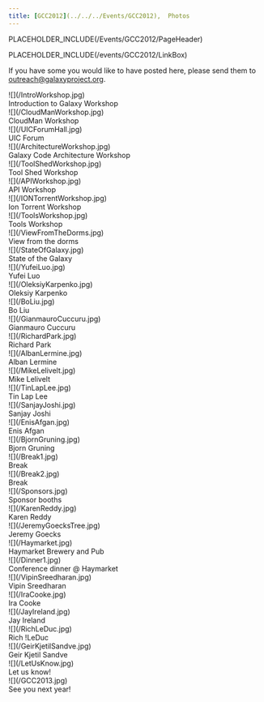 ```yaml
---
title: [GCC2012](../../../Events/GCC2012),  Photos
---
```

PLACEHOLDER_INCLUDE(/Events/GCC2012/PageHeader)

PLACEHOLDER_INCLUDE(/events/GCC2012/LinkBox)



If you have some you would like to have posted here, please send them to outreach@galaxyproject.org.

<div class='center'>
<div class='left'>![](/IntroWorkshop.jpg)<br />Introduction to Galaxy Workshop</div>
<div class='left'>![](/CloudManWorkshop.jpg)<br />CloudMan Workshop</div>
<div class='left'>![](/UICForumHall.jpg)<br />UIC Forum </div>
<div class='left'>![](/ArchitectureWorkshop.jpg)<br /> Galaxy Code Architecture Workshop</div>
<div class='left'>![](/ToolShedWorkshop.jpg)<br /> Tool Shed Workshop </div>
<div class='left'>![](/APIWorkshop.jpg)<br /> API Workshop </div>
<div class='left'>![](/IONTorrentWorkshop.jpg)<br /> Ion Torrent Workshop </div>
<div class='left'>![](/ToolsWorkshop.jpg)<br /> Tools Workshop </div>
<div class='left'>![](/ViewFromTheDorms.jpg)<br />View from the dorms</div>
<div class='left'>![](/StateOfGalaxy.jpg)<br />State of the Galaxy</div>
<div class='left'>![](/YufeiLuo.jpg)<br /> Yufei Luo</div>
<div class='left'>![](/OleksiyKarpenko.jpg)<br /> Oleksiy Karpenko </div>
<div class='left'>![](/BoLiu.jpg)<br /> Bo Liu </div>
<div class='left'>![](/GianmauroCuccuru.jpg)<br /> Gianmauro Cuccuru </div>
<div class='left'>![](/RichardPark.jpg)<br /> Richard Park </div>
<div class='left'>![](/AlbanLermine.jpg)<br /> Alban Lermine </div>
<div class='left'>![](/MikeLelivelt.jpg)<br /> Mike Lelivelt </div>
<div class='left'>![](/TinLapLee.jpg)<br /> Tin Lap Lee </div>
<div class='left'>![](/SanjayJoshi.jpg)<br /> Sanjay Joshi </div>
<div class='left'>![](/EnisAfgan.jpg)<br /> Enis Afgan </div>
<div class='left'>![](/BjornGruning.jpg)<br /> Bjorn Gruning </div>
<div class='left'>![](/Break1.jpg)<br /> Break </div>
<div class='left'>![](/Break2.jpg)<br /> Break </div>
<div class='left'>![](/Sponsors.jpg)<br /> Sponsor booths </div>
<div class='left'>![](/KarenReddy.jpg)<br /> Karen Reddy </div>
<div class='left'>![](/JeremyGoecksTree.jpg)<br /> Jeremy Goecks </div>
<div class='left'>![](/Haymarket.jpg)<br /> Haymarket Brewery and Pub </div>
<div class='left'>![](/Dinner1.jpg)<br /> Conference dinner @ Haymarket </div>
<div class='left'>![](/VipinSreedharan.jpg)<br /> Vipin Sreedharan </div>
<div class='left'>![](/IraCooke.jpg)<br /> Ira Cooke </div>
<div class='left'>![](/JayIreland.jpg)<br /> Jay Ireland </div>
<div class='left'>![](/RichLeDuc.jpg)<br /> Rich !LeDuc </div>
<div class='left'>![](/GeirKjetilSandve.jpg)<br /> Geir Kjetil Sandve </div>
<div class='left'>![](/LetUsKnow.jpg)<br /> Let us know! </div>
<div class='left'>![](/GCC2013.jpg)<br /> See you next year! <div class='right'></div>
